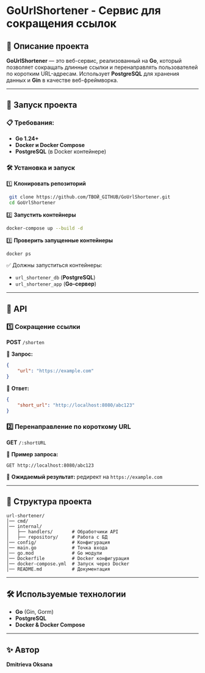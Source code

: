 # GoUrlShortener - Сервис для сокращения ссылок

## 📌 Описание проекта
**GoUrlShortener** — это веб-сервис, реализованный на **Go**, который позволяет сокращать длинные ссылки и перенаправлять пользователей по коротким URL-адресам.
Использует **PostgreSQL** для хранения данных и **Gin** в качестве веб-фреймворка.

---

## 🚀 Запуск проекта

### 📋 Требования:
- **Go 1.24+**
- **Docker и Docker Compose**
- **PostgreSQL** (в Docker контейнере)

### 🛠 Установка и запуск
1️⃣ **Клонировать репозиторий**
```sh
 git clone https://github.com/ТВОЙ_GITHUB/GoUrlShortener.git
 cd GoUrlShortener
```

2️⃣ **Запустить контейнеры**
```sh
docker-compose up --build -d
```

3️⃣ **Проверить запущенные контейнеры**
```sh
docker ps
```

✅ Должны запуститься контейнеры:
- `url_shortener_db` (**PostgreSQL**)
- `url_shortener_app` (**Go-сервер**)

---

## 🔗 API

### 1️⃣ Сокращение ссылки
**POST** `/shorten`

📌 **Запрос:**
```json
{
    "url": "https://example.com"
}
```

📌 **Ответ:**
```json
{
    "short_url": "http://localhost:8080/abc123"
}
```

### 2️⃣ Перенаправление по короткому URL
**GET** `/:shortURL`

📌 **Пример запроса:**
```
GET http://localhost:8080/abc123
```

📌 **Ожидаемый результат:** редирект на `https://example.com`

---

## 📂 Структура проекта
```
url-shortener/
│── cmd/
│── internal/
│   ├── handlers/       # Обработчики API
│   ├── repository/     # Работа с БД
│── config/             # Конфигурация
│── main.go             # Точка входа
│── go.mod              # Go модули
│── Dockerfile          # Docker конфигурация
│── docker-compose.yml  # Запуск через Docker
│── README.md           # Документация
```

---

## 🛠 Используемые технологии
- **Go** (Gin, Gorm)
- **PostgreSQL**
- **Docker & Docker Compose**

---

## ✨ Автор
**Dmitrieva Oksana**

